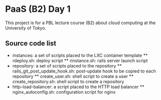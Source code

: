 # PaaS (B2) Day 1
This project is for a PBL lecture course (B2) about cloud computing at the University of Tokyo.

## Source code list

* instances: a set of scripts placed to the LXC container template
** rdeploy.sh: deploy script
** rinstance.sh: rails server launch script
* repository: a set of scripts placed to the repository
** rails_git_post_update_hook.sh: post-update hook to be copied to each repository
** create_user.sh: shell script to create a user
** create_repository.sh: shell script to create a repository
* http-load-balancer: a script placed to the HTTP load balancer
** nginx_autoconfig.sh: configuration script for nginx
